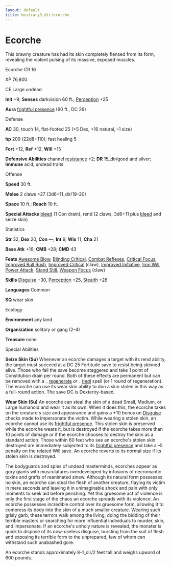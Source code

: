 ```yaml
---
layout: default
title: bestiary3_dir/ecorche
---
```

# Ecorche

This brawny creature has had its skin completely flensed from its form, revealing the violent pulsing of its massive, exposed muscles.

Ecorche CR 16

XP 76,800

CE Large undead

**Init** +9; **Senses** darkvision 60 ft.; [Perception](../skills_dir/perception#_perception) +25

**Aura** [frightful presence](../monsters_dir/universalMonsterRules#_frightful-presence) (60 ft., DC 26)

Defense

**AC** 30, touch 14, flat-footed 25 (+5 Dex, +16 natural, –1 size)

**hp** 209 (22d8+110); fast healing 5

**Fort** +12, **Ref** +12, **Will** +15

**Defensive Abilities** channel [resistance](../monsters_dir/universalMonsterRules#_resistance) +2; **DR** 15_dir/good and silver; **Immune** acid, undead traits

Offense

**Speed** 30 ft.

**Melee** 2 claws +27 (3d6+11_dir/19–20)

**Space** 10 ft.; **Reach** 10 ft.

**Special Attacks** [bleed](../monsters_dir/universalMonsterRules#_bleed) (1 Con drain), rend (2 claws, 3d6+11 plus [bleed](../monsters_dir/universalMonsterRules#_bleed) and seize skin)

Statistics

**Str** 32, **Dex** 20, **Con** —, **Int** 9, **Wis** 11, **Cha** 21

**Base Atk** +16; **CMB** +28; **CMD** 43

**Feats** [Awesome Blow](../monsters_dir/monsterFeats#_awesome-blow), [Blinding Critical](../feats#_blinding-critical), [Combat Reflexes](../feats#_combat-reflexes), [Critical Focus](../feats#_critical-focus), [Improved Bull Rush](../feats#_improved-bull-rush), [Improved Critical](../feats#_improved-critical) (claw), [Improved Initiative](../feats#_improved-initiative), [Iron Will](../feats#_iron-will), [Power Attack](../feats#_power-attack), [Stand Still](../feats#_stand-still), [Weapon Focus](../feats#_weapon-focus) (claw)

**Skills** [Disguise](../skills_dir/disguise#_disguise) +30, [Perception](../skills_dir/perception#_perception) +25, [Stealth](../skills_dir/stealth#_stealth) +26

**Languages** Common

**SQ** wear skin

Ecology

**Environment** any land

**Organization** solitary or gang (2–4)

**Treasure** none

Special Abilities

**Seize Skin (Su)** Whenever an ecorche damages a target with its rend ability, the target must succeed at a DC 25 Fortitude save to resist being skinned alive. Those who fail the save become staggered and take 1 point of Constitution drain per round. Both of these effects are permanent but can be removed with a _ [regenerate](../spells_dir/regenerate#_regenerate) _or _ [heal](../spells_dir/heal#_heal)_ spell (or 1 round of regeneration). The ecorche can use its wear skin ability to don a skin stolen in this way as a full-round action. The save DC is Dexterity-based.

**Wear Skin (Su)** An ecorche can steal the skin of a dead Small, Medium, or Large humanoid and wear it as its own. When it does this, the ecorche takes on the creature's size and appearance and gains a +10 bonus on [Disguise](../skills_dir/disguise#_disguise) checks made to impersonate the victim. While wearing a stolen skin, an ecorche cannot use its [frightful presence](../monsters_dir/universalMonsterRules#_frightful-presence). This stolen skin is preserved while the ecorche wears it, but is destroyed if the ecorche takes more than 10 points of damage or if the ecorche chooses to destroy the skin as a standard action. Those within 60 feet who see an ecorche's stolen skin destroyed are immediately subjected to its [frightful presence](../monsters_dir/universalMonsterRules#_frightful-presence) and take a –5 penalty on the related Will save. An ecorche reverts to its normal size if its stolen skin is destroyed.

The bodyguards and spies of undead masterminds, ecorches appear as gory giants with musculatures overdeveloped by infusions of necromantic toxins and grafts of reanimated sinew. Although its natural form possesses no skin, an ecorche can steal the flesh of another creature, flaying its victim in mere seconds and leaving it in unimaginable shock and pain with only moments to seek aid before perishing. Yet this gruesome act of violence is only the first stage of the chaos an ecorche spreads with its violence. An ecorche possesses incredible control over its gruesome form, allowing it to compress its body into the skin of a much smaller creature. Wearing such grisly garb, these terrors walk among the living, doing the bidding of their terrible masters or searching for more influential individuals to murder, skin, and impersonate. If an ecorche's unholy nature is revealed, the monster is quick to dispose of its now-useless disguise, bursting from the suit of flesh and exposing its terrible form to the unprepared, few of whom can withstand such unabashed gore.

An ecorche stands approximately 8-1_dir/2 feet tall and weighs upward of 600 pounds.

